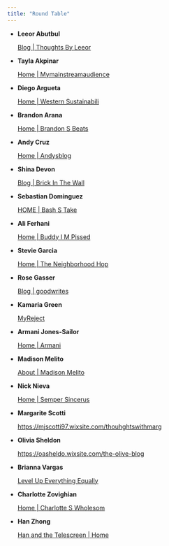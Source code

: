 ```yaml
---
title: "Round Table"
---
```


- **Leeor Abutbul**
    
    [Blog | Thoughts By Leeor](https://abutbul.wixsite.com/thoughts-by-leeor/blog)

- **Tayla Akpinar**

    [Home | Mymainstreamaudience](https://akpinar73.wixsite.com/mymainstreamaudience)

- **Diego Argueta**

    [Home | Western Sustainabili](https://daarguet.wixsite.com/wsmachine)

- **Brandon Arana**

    [Home | Brandon S Beats](https://brandon07celtics.wixsite.com/brandon-s-beats)

- **Andy Cruz**

    [Home | Andysblog](https://trandycruz.wixsite.com/andysblog)

- **Shina Devon**

    [Blog | Brick In The Wall](https://sdevon8.wixsite.com)

- **Sebastian Dominguez**

    [HOME | Bash S Take](https://sebastiandom123.wixsite.com)

- **Ali Ferhani**

    [Home | Buddy I M Pissed](https://ferhani.wixsite.com)

- **Stevie Garcia**

    [Home | The Neighborhood Hop](https://steviega.wixsite.com)

- **Rose Gasser**

    [Blog | goodwrites](https://gdwriter.wixsite.com)

- **Kamaria Green**

    [MyReject](https://myreject.wordpress.com/)

- **Armani Jones-Sailor**

    [Home | Armani](https://aj51703.wixsite.com)

- **Madison Melito**

    [About | Madison Melito](https://melito2.wixsite.com)

- **Nick Nieva**

    [Home | Semper Sincerus](https://ngnieva01.wixsite.com)

- **Margarite Scotti**

    https://mjscotti97.wixsite.com/thouhghtswithmarg

- **Olivia Sheldon**

    https://oasheldo.wixsite.com/the-olive-blog

- **Brianna Vargas**

    [Level Up Everything Equally](https://www.wix.com/feedback-ng/feedback/48625786-948f-4a6c-8495-1a8c4f4ece68)

- **Charlotte Zovighian**

    [Home | Charlotte S Wholesom](https://zovighia.wixsite.com)

- **Han Zhong**

    [Han and the Telescreen | Home](https://thoughtp0lice.github.io/my_blog/)